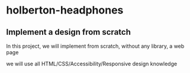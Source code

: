 # holberton-headphones

## Implement a design from scratch

In this project, we will implement from scratch, without any library, a web page

we will use all HTML/CSS/Accessibility/Responsive design knowledge
